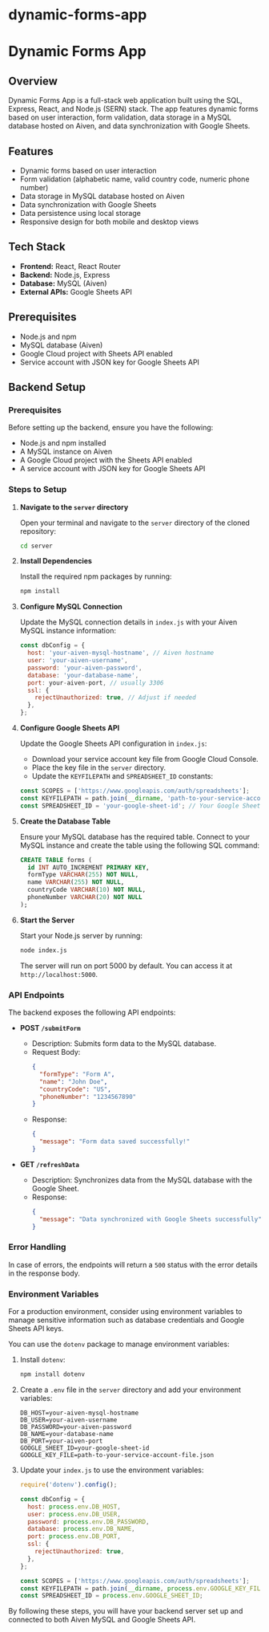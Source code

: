 # dynamic-forms-app
# Dynamic Forms App

## Overview

Dynamic Forms App is a full-stack web application built using the SQL, Express, React, and Node.js (SERN) stack. The app features dynamic forms based on user interaction, form validation, data storage in a MySQL database hosted on Aiven, and data synchronization with Google Sheets.

## Features

- Dynamic forms based on user interaction
- Form validation (alphabetic name, valid country code, numeric phone number)
- Data storage in MySQL database hosted on Aiven
- Data synchronization with Google Sheets
- Data persistence using local storage
- Responsive design for both mobile and desktop views

## Tech Stack

- **Frontend:** React, React Router
- **Backend:** Node.js, Express
- **Database:** MySQL (Aiven)
- **External APIs:** Google Sheets API

## Prerequisites

- Node.js and npm
- MySQL database (Aiven)
- Google Cloud project with Sheets API enabled
- Service account with JSON key for Google Sheets API



## Backend Setup

### Prerequisites

Before setting up the backend, ensure you have the following:

- Node.js and npm installed
- A MySQL instance on Aiven
- A Google Cloud project with the Sheets API enabled
- A service account with JSON key for Google Sheets API

### Steps to Setup

1. **Navigate to the `server` directory**

    Open your terminal and navigate to the `server` directory of the cloned repository:

    ```bash
    cd server
    ```

2. **Install Dependencies**

    Install the required npm packages by running:

    ```bash
    npm install
    ```

3. **Configure MySQL Connection**

    Update the MySQL connection details in `index.js` with your Aiven MySQL instance information:

    ```js
    const dbConfig = {
      host: 'your-aiven-mysql-hostname', // Aiven hostname
      user: 'your-aiven-username',
      password: 'your-aiven-password',
      database: 'your-database-name',
      port: your-aiven-port, // usually 3306
      ssl: {
        rejectUnauthorized: true, // Adjust if needed
      },
    };
    ```

4. **Configure Google Sheets API**

    Update the Google Sheets API configuration in `index.js`:

    - Download your service account key file from Google Cloud Console.
    - Place the key file in the `server` directory.
    - Update the `KEYFILEPATH` and `SPREADSHEET_ID` constants:

    ```js
    const SCOPES = ['https://www.googleapis.com/auth/spreadsheets'];
    const KEYFILEPATH = path.join(__dirname, 'path-to-your-service-account-file.json'); // Path to your service account key file
    const SPREADSHEET_ID = 'your-google-sheet-id'; // Your Google Sheets ID
    ```

5. **Create the Database Table**

    Ensure your MySQL database has the required table. Connect to your MySQL instance and create the table using the following SQL command:

    ```sql
    CREATE TABLE forms (
      id INT AUTO_INCREMENT PRIMARY KEY,
      formType VARCHAR(255) NOT NULL,
      name VARCHAR(255) NOT NULL,
      countryCode VARCHAR(10) NOT NULL,
      phoneNumber VARCHAR(20) NOT NULL
    );
    ```

6. **Start the Server**

    Start your Node.js server by running:

    ```bash
    node index.js
    ```

    The server will run on port 5000 by default. You can access it at `http://localhost:5000`.

### API Endpoints

The backend exposes the following API endpoints:

- **POST `/submitForm`**
  - Description: Submits form data to the MySQL database.
  - Request Body:
    ```json
    {
      "formType": "Form A",
      "name": "John Doe",
      "countryCode": "US",
      "phoneNumber": "1234567890"
    }
    ```
  - Response:
    ```json
    {
      "message": "Form data saved successfully!"
    }
    ```

- **GET `/refreshData`**
  - Description: Synchronizes data from the MySQL database with the Google Sheet.
  - Response:
    ```json
    {
      "message": "Data synchronized with Google Sheets successfully"
    }
    ```

### Error Handling

In case of errors, the endpoints will return a `500` status with the error details in the response body.

### Environment Variables

For a production environment, consider using environment variables to manage sensitive information such as database credentials and Google Sheets API keys.

You can use the `dotenv` package to manage environment variables:

1. Install `dotenv`:

    ```bash
    npm install dotenv
    ```

2. Create a `.env` file in the `server` directory and add your environment variables:

    ```env
    DB_HOST=your-aiven-mysql-hostname
    DB_USER=your-aiven-username
    DB_PASSWORD=your-aiven-password
    DB_NAME=your-database-name
    DB_PORT=your-aiven-port
    GOOGLE_SHEET_ID=your-google-sheet-id
    GOOGLE_KEY_FILE=path-to-your-service-account-file.json
    ```

3. Update your `index.js` to use the environment variables:

    ```js
    require('dotenv').config();

    const dbConfig = {
      host: process.env.DB_HOST,
      user: process.env.DB_USER,
      password: process.env.DB_PASSWORD,
      database: process.env.DB_NAME,
      port: process.env.DB_PORT,
      ssl: {
        rejectUnauthorized: true,
      },
    };

    const SCOPES = ['https://www.googleapis.com/auth/spreadsheets'];
    const KEYFILEPATH = path.join(__dirname, process.env.GOOGLE_KEY_FILE);
    const SPREADSHEET_ID = process.env.GOOGLE_SHEET_ID;
    ```

By following these steps, you will have your backend server set up and connected to both Aiven MySQL and Google Sheets API.
